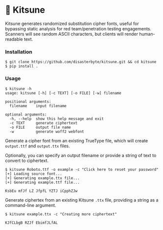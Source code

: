# 🦊 Kitsune

Kitsune generates randomized substitution cipher fonts, useful for bypassing static analysis for red team/penetration testing engagements. Scanners will see random ASCII characters, but clients will render human-readable text.

### Installation

```console
$ git clone https://github.com/disasterbyte/kitsune.git && cd kitsune
$ pip install .
```

### Usage

```console
$ kitsune -h
usage: kitsune [-h] [-c TEXT] [-o FILE] [-w] filename

positional arguments:
  filename    input filename

optional arguments:
  -h, --help  show this help message and exit
  -c TEXT     generate ciphertext
  -o FILE     output file name
  -w          generate woff2 webfont
```

Generate a cipher font from an existing TrueType file, which will create `output.ttf` and `output.ttx` files. 

Optionally, you can specify an output filename or provide a string of text to convert to ciphertext.

```console
$ kitsune Roboto.ttf -o example -c "Click here to reset your password"
[+] Loading source font...
[+] Generating example.ttx file...
[+] Generating example.ttf file...

KsbEu mfJf LZ JfpfL YZTJ iCpphZJw
```

Generate ciphertex from an existing Kitsune `.ttx` file, providing a string as a command-line argument.

```console
$ kitsune example.ttx -c "Creating more ciphertext"

KJfCLbgB RZJf EbimfJLfAL
```

